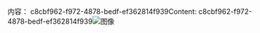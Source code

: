 <span data-ttu-id="477f5-101">内容： c8cbf962-f972-4878-bedf-ef362814f939</span><span class="sxs-lookup"><span data-stu-id="477f5-101">Content: c8cbf962-f972-4878-bedf-ef362814f939</span></span>![图像](50d50c18-6d20-498a-b2b3-a260685bfb2e.png)

